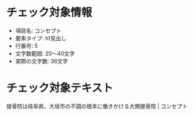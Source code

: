 # チェック対象情報

- 項目名: コンセプト
- 要素タイプ: h1見出し
- 行番号: 5
- 文字数範囲: 20～40文字
- 実際の文字数: 36文字

# チェック対象テキスト

接骨院は岐阜県、大垣市の不調の根本に働きかける大関接骨院 | コンセプト
